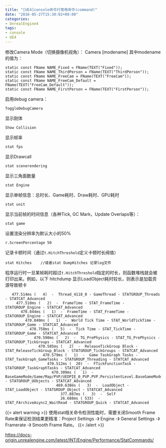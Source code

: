 ```yaml
---
title: "[UE4]console命令行常用命令(command)"
date: "2016-05-27T15:30:02+08:00"
categories:
- UnrealEngine4
tags:
- console
- UE4
---
```


修改Camera Mode（切换摄像机视角）：
Camera [modename]
其中modename的值为：

    static const FName NAME_Fixed = FName(TEXT("Fixed"));
    static const FName NAME_ThirdPerson = FName(TEXT("ThirdPerson"));
    static const FName NAME_FreeCam = FName(TEXT("FreeCam"));
    static const FName NAME_FreeCam_Default = FName(TEXT("FreeCam_Default"));
    static const FName NAME_FirstPerson = FName(TEXT("FirstPerson"));


启用debug camera：

    ToggleDebugCamera
	
显示刚体

	Show Collision

显示帧率

	stat fps
	
显示Drawcall
	
	stat scenerendering
	
显示三角面数量

	stat Engine
	
显示单帧信息：总时长、Game耗时、Draw耗时、GPU耗时

    stat unit
    
显示当前帧的时间信息（各种Tick, GC Mark，Update Overlaps等）：

    stat game
    
设置渲染分辨率为默认大小的50%

    r.ScreenPercentage 50

记录卡顿时间（通过`t.HitchThreshold`定义卡顿时长阀值）  

    stat Hitches    //或者stat DumpHitches 记录log文件
    
程序运行时一旦某帧耗时超过`t.HitchThreshold`指定的时长，则函数堆栈就会被打印出来。例如，以下 hitchdump 显示LoadObject耗时较长，则表示是加载资源导致顿卡

       477.514ms (   4)  -  Thread_4118_0 - GameThread - STATGROUP_Threads - STATCAT_Advanced
         477.510ms (   2)  -  FrameTime - STAT_FrameTime - STATGROUP_Engine - STATCAT_Advanced
           470.844ms (   1)  -  FrameTime - STAT_FrameTime - STATGROUP_Engine - STATCAT_Advanced
             470.840ms (   1)  -  World Tick Time - STAT_WorldTickTime - STATGROUP_Game - STATCAT_Advanced
               470.758ms (   5)  -  Tick Time - STAT_TickTime - STATGROUP_Game - STATCAT_Advanced
                 470.590ms (   2)  -  TG_PrePhysics - STAT_TG_PrePhysics - STATGROUP_TickGroups - STATCAT_Advanced
                   470.585ms (   2)  -  ReleaseTickGroup Block - STAT_ReleaseTickGroup_Block - STATGROUP_TickGroups - STATCAT_Advanced
                     470.579ms (   1)  -  Game TaskGraph Tasks - STAT_TaskGraph_GameTasks - STATGROUP_Threading - STATCAT_Advanced
                       470.512ms (  20)  -  FTickFunctionTask - STATGROUP_TaskGraphTasks - STATCAT_Advanced
                         470.309ms (   1)  -  BaseGameMode/Game/Map/PVP/UEDPIE_0_PVP.PVP.PersistentLevel.BaseGameMode - STATGROUP_UObjects - STATCAT_Advanced
                           469.638ms (   3)  -  LoadObject - STAT_LoadObject - STATGROUP_Object - STATCAT_Advanced
                             377.887ms (   3)  -  Self
                             26.688ms ( 533)  -  STAT_FArchiveAsync2_WaitRead - STATGROUP_Quick - STATCAT_Advanced

{{< alert warning >}}
使用stat相关命令检测性能时，需要关闭Smooth Frame Rate来保证检测结果更精准：Project Settings -》 Engine -》 General Settings -》 Framerate -》 Smooth Frame Rate。
{{< /alert >}}
    
https://docs-origin.unrealengine.com/latest/INT/Engine/Performance/StatCommands/